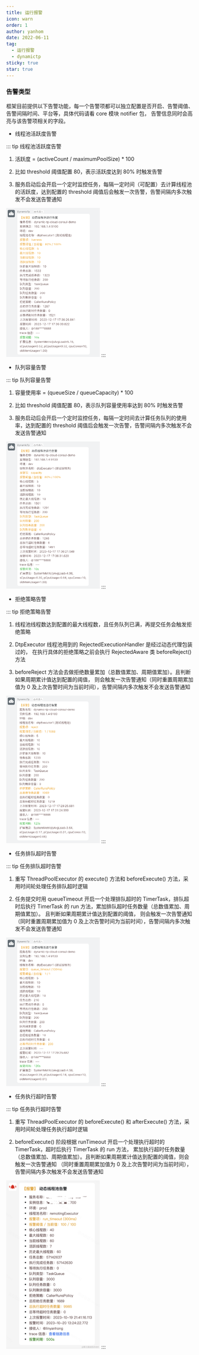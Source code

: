 ```yaml
---
title: 运行报警
icon: warn
order: 1
author: yanhom
date: 2022-06-11
tag:
  - 运行报警
  - dynamictp
sticky: true
star: true
---
```


### 告警类型

框架目前提供以下告警功能，每一个告警项都可以独立配置是否开启、告警阈值、告警间隔时间、平台等，具体代码请看 core 模块 notifier 包，
告警信息同时会高亮与该告警项相关的字段。

+ 线程池活跃度告警

::: tip 线程池活跃度告警

1. 活跃度 = (activeCount / maximumPoolSize) * 100

2. 比如 threshold 阈值配置 80，表示活跃度达到 80% 时触发告警

3. 服务启动后会开启一个定时监控任务，每隔一定时间（可配置）去计算线程池的活跃度，达到配置的 threshold 阈值后会触发一次告警，告警间隔内多次触发不会发送告警通知

<img src="/images/dynamictp/liveness.png" width="50%" height="50%">
:::

+ 队列容量告警

::: tip 队列容量告警

1. 容量使用率 = (queueSize / queueCapacity) * 100

2. 比如 threshold 阈值配置 80，表示队列容量使用率达到 80% 时触发告警

3. 服务启动后会开启一个定时监控任务，每隔一定时间去计算任务队列的使用率，达到配置的 threshold 阈值后会触发一次告警，告警间隔内多次触发不会发送告警通知

<img src="/images/dynamictp/capacity.png" width="50%" height="50%">
:::

+ 拒绝策略告警

::: tip 拒绝策略告警

1. 线程池线程数达到配置的最大线程数，且任务队列已满，再提交任务会触发拒绝策略
 
2. DtpExecutor 线程池用到的 RejectedExecutionHandler 是经过动态代理包装过的，
 在执行具体的拒绝策略之前会执行 RejectedAware 类 beforeReject() 方法

3. beforeReject 方法会去做拒绝数量累加（总数值累加、周期值累加）。且判断如果周期累计值达到配置的阈值，
 则会触发一次告警通知（同时重置周期累加值为 0 及上次告警时间为当前时间），告警间隔内多次触发不会发送告警通知

<img src="/images/dynamictp/reject.png" width="50%" height="50%">
:::

+ 任务排队超时告警

::: tip 任务排队超时告警
1. 重写 ThreadPoolExecutor 的 execute() 方法和 beforeExecute() 方法，采用时间轮处理任务排队超时逻辑

2. 任务提交时用 queueTimeout 开启一个处理排队超时的 TimerTask，排队超时后执行 TimerTask 的 run 方法，累加排队超时任务数量（总数值累加、周期值累加）。 且判断如果周期累计值达到配置的阈值，
 则会触发一次告警通知（同时重置周期累加值为 0 及上次告警时间为当前时间），告警间隔内多次触发不会发送告警通知

<img src="/images/dynamictp/queue_timeout.png" width="50%" height="50%">
:::

+ 任务执行超时告警

::: tip 任务执行超时告警

1. 重写 ThreadPoolExecutor 的 beforeExecute() 和 afterExecute() 方法，采用时间轮处理任务执行超时逻辑

2. beforeExecute() 阶段根据 runTimeout 开启一个处理执行超时的 TimerTask，超时后执行 TimerTask 的 run 方法，
 累加执行超时任务数量（总数值累加、周期值累加）。且判断如果周期累计值达到配置的阈值，则会触发一次告警通知
（同时重置周期累加值为 0 及上次告警时间为当前时间），告警间隔内多次触发不会发送告警通知

<img src="/images/dynamictp/run_timeout.jpg" width="50%" height="50%">
:::
